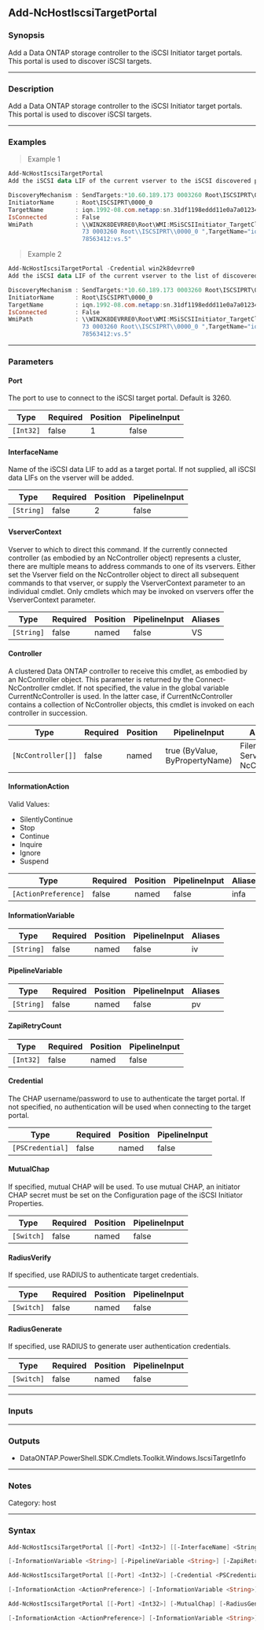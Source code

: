 Add-NcHostIscsiTargetPortal
---------------------------

### Synopsis
Add a Data ONTAP storage controller to the iSCSI Initiator target portals.  This portal is used to discover iSCSI targets.

---

### Description

Add a Data ONTAP storage controller to the iSCSI Initiator target portals.  This portal is used to discover iSCSI targets.

---

### Examples
> Example 1

```PowerShell
Add-NcHostIscsiTargetPortal
Add the iSCSI data LIF of the current vserver to the iSCSI discovered portals list.

DiscoveryMechanism : SendTargets:*10.60.189.173 0003260 Root\ISCSIPRT\0000_0
InitiatorName      : Root\ISCSIPRT\0000_0
TargetName         : iqn.1992-08.com.netapp:sn.31df1198eddd11e0a7a0123478563412:vs.5
IsConnected        : False
WmiPath            : \\WIN2K8DEVRRE0\Root\WMI:MSiSCSIInitiator_TargetClass.DiscoveryMechanism="SendTargets:*10.60.189.1
                     73 0003260 Root\\ISCSIPRT\\0000_0 ",TargetName="iqn.1992-08.com.netapp:sn.31df1198eddd11e0a7a01234
                     78563412:vs.5"

```
> Example 2

```PowerShell
Add-NcHostIscsiTargetPortal -Credential win2k8devrre0
Add the iSCSI data LIF of the current vserver to the list of discovered target portals using CHAP authentication.

DiscoveryMechanism : SendTargets:*10.60.189.173 0003260 Root\ISCSIPRT\0000_0
InitiatorName      : Root\ISCSIPRT\0000_0
TargetName         : iqn.1992-08.com.netapp:sn.31df1198eddd11e0a7a0123478563412:vs.5
IsConnected        : False
WmiPath            : \\WIN2K8DEVRRE0\Root\WMI:MSiSCSIInitiator_TargetClass.DiscoveryMechanism="SendTargets:*10.60.189.1
                     73 0003260 Root\\ISCSIPRT\\0000_0 ",TargetName="iqn.1992-08.com.netapp:sn.31df1198eddd11e0a7a01234
                     78563412:vs.5"

```

---

### Parameters
#### **Port**
The port to use to connect to the iSCSI target portal.  Default is 3260.

|Type     |Required|Position|PipelineInput|
|---------|--------|--------|-------------|
|`[Int32]`|false   |1       |false        |

#### **InterfaceName**
Name of the iSCSI data LIF to add as a target portal.  If not supplied, all iSCSI data LIFs on the vserver will be added.

|Type      |Required|Position|PipelineInput|
|----------|--------|--------|-------------|
|`[String]`|false   |2       |false        |

#### **VserverContext**
Vserver to which to direct this command.  If the currently connected controller (as embodied by an NcController object) represents a cluster, there are multiple means to address commands to one of its vservers.  Either set the Vserver field on the NcController object to direct all subsequent commands to that vserver, or supply the VserverContext parameter to an individual cmdlet.  Only cmdlets which may be invoked on vservers offer the VserverContext parameter.

|Type      |Required|Position|PipelineInput|Aliases|
|----------|--------|--------|-------------|-------|
|`[String]`|false   |named   |false        |VS     |

#### **Controller**
A clustered Data ONTAP controller to receive this cmdlet, as embodied by an NcController object.  This parameter is returned by the Connect-NcController cmdlet.  If not specified, the value in the global variable CurrentNcController is used.  In the latter case, if CurrentNcController contains a collection of NcController objects, this cmdlet is invoked on each controller in succession.

|Type              |Required|Position|PipelineInput                 |Aliases                          |
|------------------|--------|--------|------------------------------|---------------------------------|
|`[NcController[]]`|false   |named   |true (ByValue, ByPropertyName)|Filer<br/>Server<br/>NcController|

#### **InformationAction**

Valid Values:

* SilentlyContinue
* Stop
* Continue
* Inquire
* Ignore
* Suspend

|Type                |Required|Position|PipelineInput|Aliases|
|--------------------|--------|--------|-------------|-------|
|`[ActionPreference]`|false   |named   |false        |infa   |

#### **InformationVariable**

|Type      |Required|Position|PipelineInput|Aliases|
|----------|--------|--------|-------------|-------|
|`[String]`|false   |named   |false        |iv     |

#### **PipelineVariable**

|Type      |Required|Position|PipelineInput|Aliases|
|----------|--------|--------|-------------|-------|
|`[String]`|false   |named   |false        |pv     |

#### **ZapiRetryCount**

|Type     |Required|Position|PipelineInput|
|---------|--------|--------|-------------|
|`[Int32]`|false   |named   |false        |

#### **Credential**
The CHAP username/password to use to authenticate the target portal.  If not specified, no authentication will be used when connecting to the target portal.

|Type            |Required|Position|PipelineInput|
|----------------|--------|--------|-------------|
|`[PSCredential]`|false   |named   |false        |

#### **MutualChap**
If specified, mutual CHAP will be used.  To use mutual CHAP, an initiator CHAP secret must be set on the Configuration page of the iSCSI Initiator Properties.

|Type      |Required|Position|PipelineInput|
|----------|--------|--------|-------------|
|`[Switch]`|false   |named   |false        |

#### **RadiusVerify**
If specified, use RADIUS to authenticate target credentials.

|Type      |Required|Position|PipelineInput|
|----------|--------|--------|-------------|
|`[Switch]`|false   |named   |false        |

#### **RadiusGenerate**
If specified, use RADIUS to generate user authentication credentials.

|Type      |Required|Position|PipelineInput|
|----------|--------|--------|-------------|
|`[Switch]`|false   |named   |false        |

---

### Inputs

---

### Outputs
* DataONTAP.PowerShell.SDK.Cmdlets.Toolkit.Windows.IscsiTargetInfo

---

### Notes
Category: host

---

### Syntax
```PowerShell
Add-NcHostIscsiTargetPortal [[-Port] <Int32>] [[-InterfaceName] <String>] [-VserverContext <String>] [-Controller <NcController[]>] [-InformationAction <ActionPreference>] 
```
```PowerShell
[-InformationVariable <String>] [-PipelineVariable <String>] [-ZapiRetryCount <Int32>] [<CommonParameters>]
```
```PowerShell
Add-NcHostIscsiTargetPortal [[-Port] <Int32>] [-Credential <PSCredential>] [-MutualChap] [-RadiusVerify] [[-InterfaceName] <String>] [-VserverContext <String>] [-Controller <NcController[]>] 
```
```PowerShell
[-InformationAction <ActionPreference>] [-InformationVariable <String>] [-PipelineVariable <String>] [-ZapiRetryCount <Int32>] [<CommonParameters>]
```
```PowerShell
Add-NcHostIscsiTargetPortal [[-Port] <Int32>] [-MutualChap] [-RadiusGenerate] [-RadiusVerify] [[-InterfaceName] <String>] [-VserverContext <String>] [-Controller <NcController[]>] 
```
```PowerShell
[-InformationAction <ActionPreference>] [-InformationVariable <String>] [-PipelineVariable <String>] [-ZapiRetryCount <Int32>] [<CommonParameters>]
```
